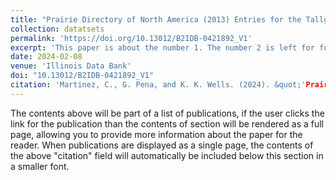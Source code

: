```yaml
---
title: "Prairie Directory of North America (2013) Entries for the Tallgrass, Mixed Grass, and Shortgrass Prairie Regions of the United States"
collection: datatsets
permalink: 'https://doi.org/10.13012/B2IDB-0421892_V1'
excerpt: 'This paper is about the number 1. The number 2 is left for future work.'
date: 2024-02-08
venue: 'Illinois Data Bank'
doi: "10.13012/B2IDB-0421892_V1"
citation: 'Martinez, C., G. Pena, and K. K. Wells. (2024). &quot;'Prairie Directory of North America' (2013) Entries for the Tallgrass, Mixed Grass, and Shortgrass Prairie Regions of the United States.&quot; Illinois Data Bank. doi: 10.13012/B2IDB-0421892_V1'
---
```


The contents above will be part of a list of publications, if the user clicks the link for the publication than the contents of section will be rendered as a full page, allowing you to provide more information about the paper for the reader. When publications are displayed as a single page, the contents of the above "citation" field will automatically be included below this section in a smaller font.
